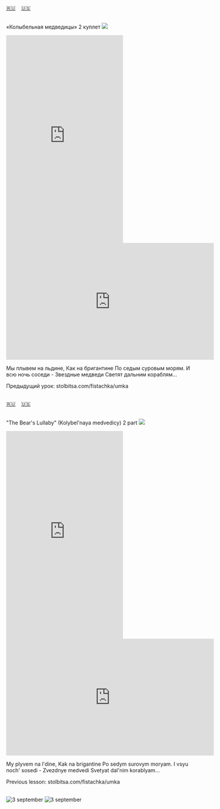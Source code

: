 <span id="ru"><a href='#ru'>🇷🇺</a> &nbsp;&nbsp;&nbsp;<a href='#en'>🇺🇸</a> &nbsp;&nbsp;&nbsp;</span><br><br>

«Колыбельная медведицы» 2 куплет
![](https://github.com/user-attachments/assets/b245684c-b337-47b3-a60e-3dd9893d49f8)

<iframe width="315" height="560" src="https://www.youtube.com/embed/3Yy3haGDurA" frameborder="0" allow="accelerometer; autoplay; clipboard-write; encrypted-media; gyroscope; picture-in-picture; web-share"allowfullscreen></iframe>
<iframe width="560" height="315" src="https://www.youtube.com/embed/JoQBHYZdkuM" frameborder="0" allow="accelerometer; autoplay; clipboard-write; encrypted-media; gyroscope; picture-in-picture; web-share"allowfullscreen></iframe>

Мы плывем на льдине,
Как на бригантине
По седым суровым морям.
И всю ночь соседи -
Звездные медведи
Светят дальним кораблям...

Предыдущий урок: stolbitsa.com/fistachka/umka
<br><br>

<span id="en"><a href='#ru'>🇷🇺</a> &nbsp;&nbsp;&nbsp;<a href='#en'>🇺🇸</a> &nbsp;&nbsp;&nbsp;</span><br><br>

"The Bear's Lullaby" (Kolybel'naya medvedicy) 2 part
![](https://github.com/user-attachments/assets/b245684c-b337-47b3-a60e-3dd9893d49f8)

<iframe width="315" height="560" src="https://www.youtube.com/embed/mA60zTw0vWo" frameborder="0" allow="accelerometer; autoplay; clipboard-write; encrypted-media; gyroscope; picture-in-picture; web-share"allowfullscreen></iframe>
<iframe width="560" height="315" src="https://www.youtube.com/embed/zZxyaC5_WoM" frameborder="0" allow="accelerometer; autoplay; clipboard-write; encrypted-media; gyroscope; picture-in-picture; web-share"allowfullscreen></iframe>

My plyvem na l'dine,
Kak na brigantine
Po sedym surovym moryam.
I vsyu noch' sosedi -
Zvezdnye medvedi
Svetyat dal'nim korablyam...

Previous lesson: stolbitsa.com/fistachka/umka<br><br>

![3 september](https://github.com/user-attachments/assets/021bd0df-30f6-4cb5-87b4-45312cdf5247)
![3 september](https://github.com/user-attachments/assets/09490567-94fe-427c-bc4c-45d25f30bd46)
